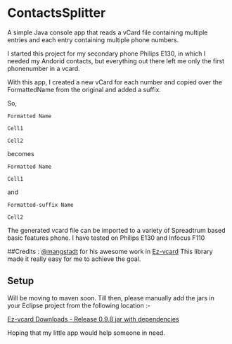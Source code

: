# ContactsSplitter
A simple Java console app that reads a vCard file containing multiple entries and each entry containing multiple phone numbers.

I started this project for my secondary phone Philips E130, in which I needed my Andorid contacts, but everything out there left me only the first phonenumber in a vcard.

With this app, I created a new vCard for each number and copied over the FormattedName from the original and added a suffix. 

So,

`Formatted Name`

`Cell1`

`Cell2`

becomes

`Formatted Name`

`Cell1`

and 

`Formatted-suffix Name`

`Cell2`


The generated vcard file can be imported to a variety of Spreadtrum based basic features phone. I have tested on Philips E130 and Infocus F110



##Credits :
[@mangstadt](https://github.com/mangstadt) for his awesome work in [Ez-vcard](https://github.com/mangstadt/ez-vcard)
This library made it really easy for me to achieve the goal.

## Setup
Will be moving to maven soon. Till then, please manually add the jars in your Eclipse project from the following location :-

[Ez-vcard Downloads - Release 0.9.8 jar with dependencies](http://mangstadt.github.io/ez-vcard/downloads/0.9.8/ez-vcard-0.9.8-with-deps.zip)

Hoping that my little app would help someone in need.

